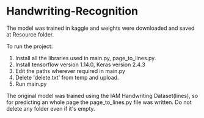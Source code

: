 # Handwriting-Recognition

The model was trained in kaggle and weights were downloaded and saved at Resource folder.

To run the project:
1. Install all the libraries used in main.py, page_to_lines.py.
2. Install tensorflow version 1.14.0, Keras version 2.4.3
3. Edit the paths wherever required in main.py
4. Delete 'delete.txt' from temp and upload.
5. Run main.py

The original model was trained using the IAM Handwriting Dataset(lines), so for predicting an whole page the page_to_lines.py file was written.
Do not delete any folder even if it's empty.
